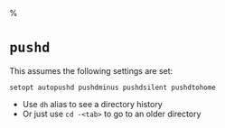 %

# `pushd`

This assumes the following settings are set:

	setopt autopushd pushdminus pushdsilent pushdtohome

* Use `dh` alias to see a directory history
* Or just use `cd -<tab>` to go to an older directory
